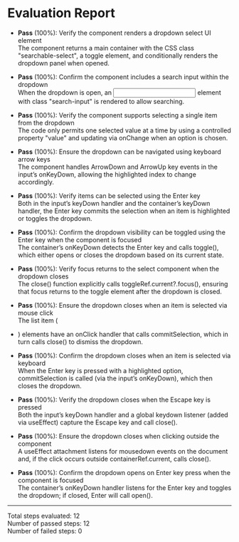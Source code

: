 # Evaluation Report

- **Pass** (100%): Verify the component renders a dropdown select UI element  
  The component returns a main container with the CSS class "searchable-select", a toggle element, and conditionally renders the dropdown panel when opened.

- **Pass** (100%): Confirm the component includes a search input within the dropdown  
  When the dropdown is open, an <input> element with class "search-input" is rendered to allow searching.

- **Pass** (100%): Verify the component supports selecting a single item from the dropdown  
  The code only permits one selected value at a time by using a controlled property "value" and updating via onChange when an option is chosen.

- **Pass** (100%): Ensure the dropdown can be navigated using keyboard arrow keys  
  The component handles ArrowDown and ArrowUp key events in the input’s onKeyDown, allowing the highlighted index to change accordingly.

- **Pass** (100%): Verify items can be selected using the Enter key  
  Both in the input’s keyDown handler and the container’s keyDown handler, the Enter key commits the selection when an item is highlighted or toggles the dropdown.

- **Pass** (100%): Confirm the dropdown visibility can be toggled using the Enter key when the component is focused  
  The container’s onKeyDown detects the Enter key and calls toggle(), which either opens or closes the dropdown based on its current state.

- **Pass** (100%): Verify focus returns to the select component when the dropdown closes  
  The close() function explicitly calls toggleRef.current?.focus(), ensuring that focus returns to the toggle element after the dropdown is closed.

- **Pass** (100%): Ensure the dropdown closes when an item is selected via mouse click  
  The list item (<li>) elements have an onClick handler that calls commitSelection, which in turn calls close() to dismiss the dropdown.

- **Pass** (100%): Confirm the dropdown closes when an item is selected via keyboard  
  When the Enter key is pressed with a highlighted option, commitSelection is called (via the input’s onKeyDown), which then closes the dropdown.

- **Pass** (100%): Verify the dropdown closes when the Escape key is pressed  
  Both the input’s keyDown handler and a global keydown listener (added via useEffect) capture the Escape key and call close().

- **Pass** (100%): Ensure the dropdown closes when clicking outside the component  
  A useEffect attachment listens for mousedown events on the document and, if the click occurs outside containerRef.current, calls close().

- **Pass** (100%): Confirm the dropdown opens on Enter key press when the component is focused  
  The container’s onKeyDown handler listens for the Enter key and toggles the dropdown; if closed, Enter will call open().

---

Total steps evaluated: 12  
Number of passed steps: 12  
Number of failed steps: 0